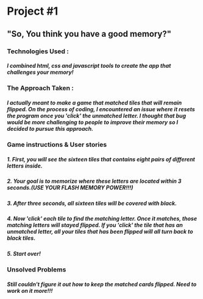 #  Project #1
## "So, You think you have a good memory?"


### Technologies Used :
##### I combined html, css and javascript tools to create the app that challenges your memory!


### The Approach Taken :
##### I actually meant to make a game that matched tiles that will remain flipped. On the process of coding, I encountered an issue where it resets the program once you 'click' the unmatched letter. I thought that bug would be more challenging to people to improve their memory so I decided to pursue this approach.


### Game instructions & User stories
##### 1. First, you will see the sixteen tiles that contains eight pairs of different letters inside.
##### 2. Your goal is to memorize where these letters are located within 3 seconds.(USE YOUR FLASH MEMORY POWER!!!)
##### 3. After three seconds, all sixteen tiles will be covered with black.
##### 4. Now 'click' each tile to find the matching letter. Once it matches, those matching letters will stayed flipped. If you 'click' the tile that has an unmatched letter, all your tiles that has been flipped will all turn back to black tiles.
##### 5. Start over!

### Unsolved Problems
##### Still couldn't figure it out how to keep the matched cards flipped. Need to work on it more!!!
